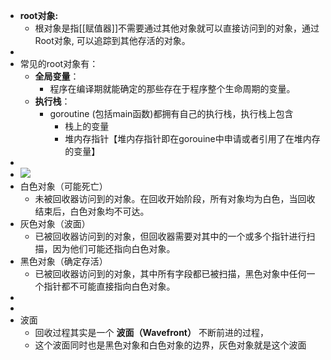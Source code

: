 - **root对象:**
	- 根对象是指[[赋值器]]不需要通过其他对象就可以直接访问到的对象，通过Root对象, 可以追踪到其他存活的对象。
-
- 常见的root对象有：
	- **全局变量**：
		- 程序在编译期就能确定的那些存在于程序整个生命周期的变量。
	- **执行栈**：
		- goroutine (包括main函数)都拥有自己的执行栈，执行栈上包含
			- 栈上的变量
			- 堆内存指针【堆内存指针即在gorouine中申请或者引用了在堆内存的变量】
-
- ![](https://golang.design/under-the-hood/assets/gc-blueprint.png)
- 白色对象（可能死亡）
	- 未被回收器访问到的对象。在回收开始阶段，所有对象均为白色，当回收结束后，白色对象均不可达。
- 灰色对象（波面）
	- 已被回收器访问到的对象，但回收器需要对其中的一个或多个指针进行扫描，因为他们可能还指向白色对象。
- 黑色对象（确定存活）
	- 已被回收器访问到的对象，其中所有字段都已被扫描，黑色对象中任何一个指针都不可能直接指向白色对象。
-
-
- 波面
	- 回收过程其实是一个 **波面（Wavefront）** 不断前进的过程，
	- 这个波面同时也是黑色对象和白色对象的边界，灰色对象就是这个波面